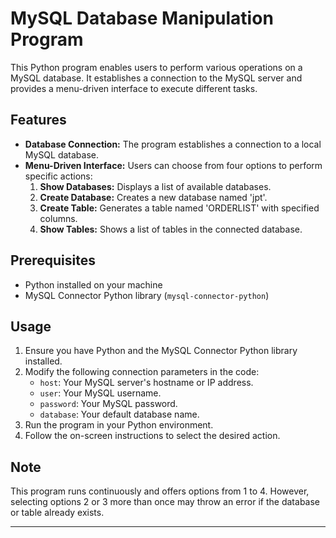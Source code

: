 # MySQL Database Manipulation Program

This Python program enables users to perform various operations on a MySQL database. It establishes a connection to the MySQL server and provides a menu-driven interface to execute different tasks.

## Features

- **Database Connection:** The program establishes a connection to a local MySQL database.
- **Menu-Driven Interface:** Users can choose from four options to perform specific actions:
  1. **Show Databases:** Displays a list of available databases.
  2. **Create Database:** Creates a new database named 'jpt'.
  3. **Create Table:** Generates a table named 'ORDERLIST' with specified columns.
  4. **Show Tables:** Shows a list of tables in the connected database.

## Prerequisites

- Python installed on your machine
- MySQL Connector Python library (`mysql-connector-python`)

## Usage

1. Ensure you have Python and the MySQL Connector Python library installed.
2. Modify the following connection parameters in the code:
   - `host`: Your MySQL server's hostname or IP address.
   - `user`: Your MySQL username.
   - `password`: Your MySQL password.
   - `database`: Your default database name.
3. Run the program in your Python environment.
4. Follow the on-screen instructions to select the desired action.

## Note

This program runs continuously and offers options from 1 to 4. However, selecting options 2 or 3 more than once may throw an error if the database or table already exists.

---
